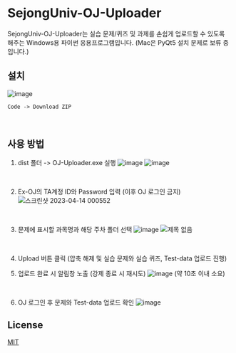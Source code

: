 # SejongUniv-OJ-Uploader

SejongUniv-OJ-Uploader는 실습 문제/퀴즈 및 과제를 손쉽게 업로드할 수 있도록 해주는 Windows용 파이썬 응용프로그램입니다. (Mac은 PyQt5 설치 문제로 보류 중입니다.)

## 설치

![image](https://user-images.githubusercontent.com/30895117/231202852-149450ce-d7c9-4252-9817-fd4bde58b431.png)

`Code -> Download ZIP`

<br>

## 사용 방법

1. dist 폴더 -> OJ-Uploader.exe 실행
![image](https://user-images.githubusercontent.com/30895117/231800104-391b57aa-9e50-4285-95c6-e6a88bd54d93.png)
![image](https://user-images.githubusercontent.com/30895117/231802318-da3c6b3b-7a71-4fe7-9fd8-f3da3a01657e.png)

<br>

2. Ex-OJ의 TA계정 ID와 Password 입력 (이후 OJ 로그인 금지)
![스크린샷 2023-04-14 000552](https://user-images.githubusercontent.com/30895117/231802961-f1afea59-b8a4-4d5f-ad9a-0be3d98fa874.png)

<br>

3. 문제에 표시할 과목명과 해당 주차 폴더 선택
![image](https://user-images.githubusercontent.com/30895117/231803506-4de6dc84-b305-4936-8955-417f6ca4e342.png)
![제목 없음](https://user-images.githubusercontent.com/30895117/231803993-8dbb0bbd-ce3f-42c6-bea8-356a19c20db4.png)

<br>

4. Upload 버튼 클릭 (압축 해제 및 실습 문제와 실습 퀴즈, Test-data 업로드 진행)

5. 업로드 완료 시 알림창 노출 (강제 종료 시 재시도)
![image](https://user-images.githubusercontent.com/30895117/231805731-326bbcfd-a47c-4c74-a4d8-ec8ecccc4789.png)
(약 10초 이내 소요)

<br>

6. OJ 로그인 후 문제와 Test-data 업로드 확인
![image](https://user-images.githubusercontent.com/30895117/231806232-45f5c477-432e-4d9b-9ac9-855ecaf4bb68.png)

## License

[MIT](https://choosealicense.com/licenses/mit/)
